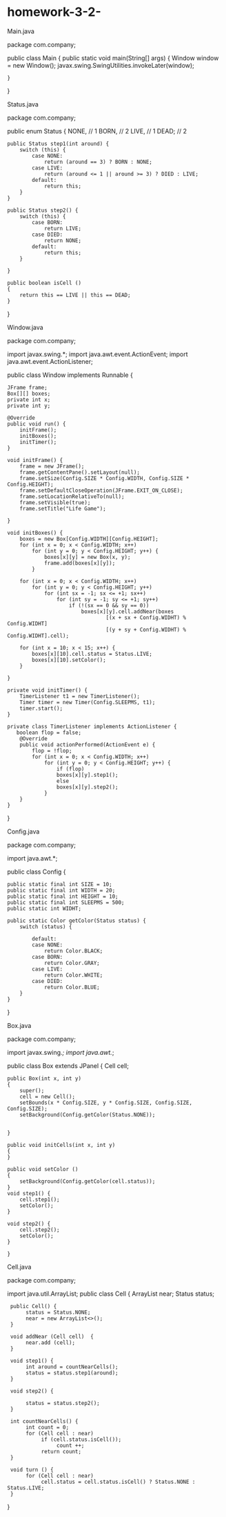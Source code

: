 # homework-3-2-
Main.java

package com.company;

public class Main {
    public static void main(String[] args) {
            Window window = new Window();
            javax.swing.SwingUtilities.invokeLater(window);

    }
}











Status.java

package com.company;

public enum Status {
    NONE,    // 1
    BORN,    // 2
    LIVE,    // 1
    DEAD;    // 2

    public Status step1(int around) {
        switch (this) {
            case NONE:
                return (around == 3) ? BORN : NONE;
            case LIVE:
                return (around <= 1 || around >= 3) ? DIED : LIVE;
            default:
                return this;
        }
    }

    public Status step2() {
        switch (this) {
            case BORN:
                return LIVE;
            case DIED:
                return NONE;
            default:
                return this;
        }

    }

    public boolean isCell ()
    {
        return this == LIVE || this == DEAD;
    }

}









Window.java


package com.company;

import javax.swing.*;
import java.awt.event.ActionEvent;
import java.awt.event.ActionListener;

public class Window implements Runnable {

    JFrame frame;
    Box[][] boxes;
    private int x;
    private int y;

    @Override
    public void run() {
        initFrame();
        initBoxes();
        initTimer();
    }

    void initFrame() {
        frame = new JFrame();
        frame.getContentPane().setLayout(null);
        frame.setSize(Config.SIZE * Config.WIDTH, Config.SIZE * Config.HEIGHT);
        frame.setDefaultCloseOperation(JFrame.EXIT_ON_CLOSE);
        frame.setLocationRelativeTo(null);
        frame.setVisible(true);
        frame.setTitle("Life Game");

    }

    void initBoxes() {
        boxes = new Box[Config.WIDTH][Config.HEIGHT];
        for (int x = 0; x < Config.WIDTH; x++)
            for (int y = 0; y < Config.HEIGHT; y++) {
                boxes[x][y] = new Box(x, y);
                frame.add(boxes[x][y]);
            }

        for (int x = 0; x < Config.WIDTH; x++)
            for (int y = 0; y < Config.HEIGHT; y++)
                for (int sx = -1; sx <= +1; sx++)
                    for (int sy = -1; sy <= +1; sy++)
                        if (!(sx == 0 && sy == 0))
                            boxes[x][y].cell.addNear(boxes
                                    [(x + sx + Config.WIDHT) % Config.WIDHT]
                                    [(y + sy + Config.WIDHT) % Config.WIDHT].cell);

        for (int x = 10; x < 15; x++) {
            boxes[x][10].cell.status = Status.LIVE;
            boxes[x][10].setColor();
        }

    }

    private void initTimer() {
        TimerListener t1 = new TimerListener();
        Timer timer = new Timer(Config.SLEEPMS, t1);
        timer.start();
    }

    private class TimerListener implements ActionListener {
       boolean flop = false;
        @Override
        public void actionPerformed(ActionEvent e) {
            flop = !flop;
            for (int x = 0; x < Config.WIDTH; x++)
                for (int y = 0; y < Config.HEIGHT; y++) {
                    if (flop)
                    boxes[x][y].step1();
                    else
                    boxes[x][y].step2();
                }
        }
    }


}

       





Config.java


package com.company;

import java.awt.*;

public class Config {

    public static final int SIZE = 10;
    public static final int WIDTH = 20;
    public static final int HEIGHT = 10;
    public static final int SLEEPMS = 500;
    public static int WIDHT;

    public static Color getColor(Status status) {
        switch (status) {

            default:
            case NONE:
                return Color.BLACK;
            case BORN:
                return Color.GRAY;
            case LIVE:
                return Color.WHITE;
            case DIED:
                return Color.BLUE;
        }
    }
}






Box.java

package com.company;

import javax.swing.*;
import java.awt.*;

public class Box extends JPanel {
    Cell cell;

    public Box(int x, int y)
    {
        super();
        cell = new Cell();
        setBounds(x * Config.SIZE, y * Config.SIZE, Config.SIZE, Config.SIZE);
        setBackground(Config.getColor(Status.NONE));


    }

    public void initCells(int x, int y)
    {
    }

    public void setColor ()
    {
        setBackground(Config.getColor(cell.status));
    }
    void step1() {
        cell.step1();
        setColor();
    }

    void step2() {
        cell.step2();
        setColor();
    }

    }







Cell.java


package com.company;

import java.util.ArrayList;
public class Cell {
     ArrayList<Cell> near;
     Status status;

     public Cell() {
          status = Status.NONE;
          near = new ArrayList<>();
     }

     void addNear (Cell cell)  {
          near.add (cell);
     }

     void step1() {
          int around = countNearCells();
          status = status.step1(around);
     }

     void step2() {

          status = status.step2();
     }

     int countNearCells() {
          int count = 0;
          for (Cell cell : near)
               if (cell.status.isCell());
                    count ++;
               return count;
     }

     void turn () {
          for (Cell cell : near)
               cell.status = cell.status.isCell() ? Status.NONE : Status.LIVE;
     }



}
